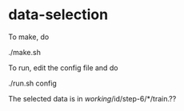 # data-selection
To make, do

./make.sh

To run, edit the config file and do 

./run.sh config


The selected data is in $working/$id/step-6/*/train.??
